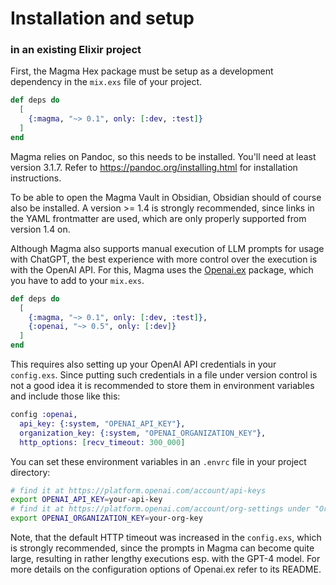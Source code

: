 # Installation and setup

### in an existing Elixir project

First, the Magma Hex package must be setup as a development dependency in the `mix.exs` file of your project.

```elixir
def deps do
  [
    {:magma, "~> 0.1", only: [:dev, :test]}
  ]
end
```

Magma relies on Pandoc, so this needs to be installed. You'll need at least version 3.1.7. Refer to https://pandoc.org/installing.html for installation instructions.

To be able to open the Magma Vault in Obsidian, Obsidian should of course also be installed. A version >= 1.4 is strongly recommended, since links in the YAML frontmatter are used, which are only properly supported from version 1.4 on.

Although Magma also supports manual execution of LLM prompts for usage with ChatGPT, the best experience with more control over the execution is with the OpenAI API. For this, Magma uses the [Openai.ex](https://github.com/mgallo/openai.ex) package, which you have to add to your `mix.exs`. 

```elixir
def deps do
  [
    {:magma, "~> 0.1", only: [:dev, :test]},
    {:openai, "~> 0.5", only: [:dev]}
  ]
end
```

This requires also setting up your OpenAI API credentials in your `config.exs`. Since putting such credentials in a file under version control is not a good idea it is recommended to store them in environment variables and include those like this:

```elixir
config :openai,  
  api_key: {:system, "OPENAI_API_KEY"},  
  organization_key: {:system, "OPENAI_ORGANIZATION_KEY"},  
  http_options: [recv_timeout: 300_000]
```

You can set these environment variables in an `.envrc` file in your project directory:

```sh
# find it at https://platform.openai.com/account/api-keys  
export OPENAI_API_KEY=your-api-key
# find it at https://platform.openai.com/account/org-settings under "Organization ID"  
export OPENAI_ORGANIZATION_KEY=your-org-key
```

Note, that the default HTTP timeout was increased in the `config.exs`, which is strongly recommended, since the prompts in Magma can become quite large, resulting in rather lengthy executions esp. with the GPT-4 model. For more details on the configuration options of Openai.ex refer to its README.
